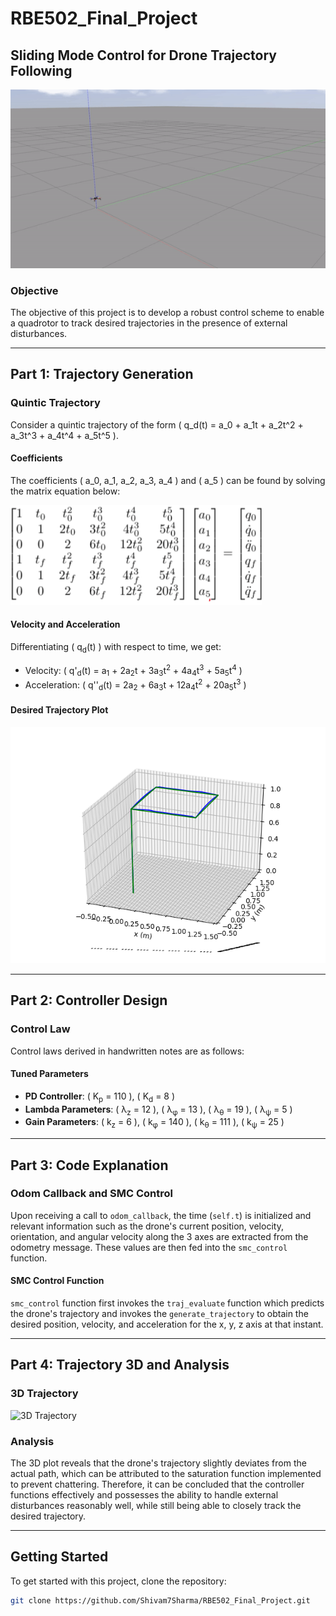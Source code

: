 # RBE502_Final_Project

## Sliding Mode Control for Drone Trajectory Following

![Project Banner](./videos/ezgif.com-video-to-gif2.gif)

### Objective

The objective of this project is to develop a robust control scheme to enable a quadrotor to track desired trajectories in the presence of external disturbances.

---

## Part 1: Trajectory Generation

### Quintic Trajectory

Consider a quintic trajectory of the form \( q_d(t) = a_0 + a_1t + a_2t^2 + a_3t^3 + a_4t^4 + a_5t^5 \).

#### Coefficients

The coefficients \( a_0, a_1, a_2, a_3, a_4 \) and \( a_5 \) can be found by solving the matrix equation below:

![Matrix Equation](./videos/Matrix.png.png)


#### Velocity and Acceleration

Differentiating \( q<sub>d</sub>(t) \) with respect to time, we get:

- Velocity: \( q'<sub>d</sub>(t) = a<sub>1</sub> + 2a<sub>2</sub>t + 3a<sub>3</sub>t<sup>2</sup> + 4a<sub>4</sub>t<sup>3</sup> + 5a<sub>5</sub>t<sup>4</sup> \)
- Acceleration: \( q''<sub>d</sub>(t) = 2a<sub>2</sub> + 6a<sub>3</sub>t + 12a<sub>4</sub>t<sup>2</sup> + 20a<sub>5</sub>t<sup>3</sup> \)

#### Desired Trajectory Plot

![Desired Trajectory](./videos/demo_trajectory_plot.png)

---

## Part 2: Controller Design

### Control Law

Control laws derived in handwritten notes are as follows:

#### Tuned Parameters

- **PD Controller**: \( K<sub>p</sub> = 110 \), \( K<sub>d</sub> = 8 \)
- **Lambda Parameters**: \( &lambda;<sub>z</sub> = 12 \), \( &lambda;<sub>&phi;</sub> = 13 \), \( &lambda;<sub>&theta;</sub> = 19 \), \( &lambda;<sub>&psi;</sub> = 5 \)
- **Gain Parameters**: \( k<sub>z</sub> = 6 \), \( k<sub>&phi;</sub> = 140 \), \( k<sub>&theta;</sub> = 111 \), \( k<sub>&psi;</sub> = 25 \)

---
## Part 3: Code Explanation

### Odom Callback and SMC Control

Upon receiving a call to `odom_callback`, the time (`self.t`) is initialized and relevant information such as the drone's current position, velocity, orientation, and angular velocity along the 3 axes are extracted from the odometry message. These values are then fed into the `smc_control` function.

#### SMC Control Function

`smc_control` function first invokes the `traj_evaluate` function which predicts the drone's trajectory and invokes the `generate_trajectory` to obtain the desired position, velocity, and acceleration for the x, y, z axis at that instant.

---

## Part 4: Trajectory 3D and Analysis

### 3D Trajectory

![3D Trajectory](./videos/3d-trajectory.gif)

### Analysis

The 3D plot reveals that the drone's trajectory slightly deviates from the actual path, which can be attributed to the saturation function implemented to prevent chattering. Therefore, it can be concluded that the controller functions effectively and possesses the ability to handle external disturbances reasonably well, while still being able to closely track the desired trajectory.

---

## Getting Started

To get started with this project, clone the repository:

```bash
git clone https://github.com/Shivam7Sharma/RBE502_Final_Project.git
